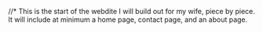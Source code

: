 //* This is the start of the webdite I will build out for my wife, piece by piece.  It will include at minimum a home page, contact page, and an about page.